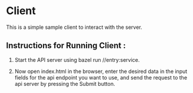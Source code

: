 # Client
This is a simple sample client to interact with the server.

## Instructions for Running Client :
1. Start the API server using bazel run //entry:service.

2. Now open index.html in the browser, enter the desired data in the input fields for the api endpoint you want to use, and send the request to the api server by pressing the Submit button.
